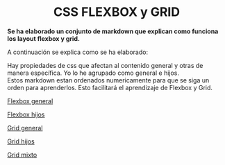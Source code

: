 <div align="center">

# CSS FLEXBOX y GRID

</div>

**Se ha elaborado un conjunto de markdown que explican como funciona los layout flexbox y grid.**

A continuación se explica como se ha elaborado:  

Hay propiedades de css que afectan al contenido general y otras de manera específica. Yo lo he agrupado como general e hijos.  
Estos markdown estan ordenados numericamente para que se siga un orden para aprenderlos. Esto facilitará el aprendizaje de Flexbox y Grid.

[Flexbox general](Flexbox/general)  

[Flexbox hijos](Flexbox/hijos)  

[Grid general](Grid/general)  

[Grid hijos](Grid/hijos)  

[Grid mixto](Grid/mixto)